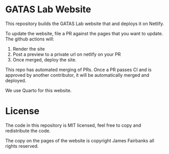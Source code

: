 # GATAS Lab Website

This repository builds the GATAS Lab website that and deploys it on Netlify.

To update the website, file a PR against the pages that you want to update. The github actions will:

1. Render the site
2. Post a preview to a private url on netlify on your PR
3. Once merged, deploy the site.

This repo has automated merging of PRs. Once a PR passes CI and is approved by another contributor, it will be automatically merged and deployed.

We use Quarto for this website.

# License

The code in this repository is MIT licensed, feel free to copy and redistribute the code. 

The copy on the pages of the website is copyright James Fairbanks all rights reserved.
